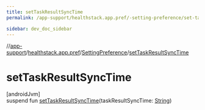 ```yaml
---
title: setTaskResultSyncTime
permalink: /app-support/healthstack.app.pref/-setting-preference/set-task-result-sync-time.html

sidebar: dev_doc_sidebar
---
```

//[app-support](../../../index.html)/[healthstack.app.pref](../index.html)/[SettingPreference](index.html)/[setTaskResultSyncTime](set-task-result-sync-time.html)



# setTaskResultSyncTime



[androidJvm]\
suspend fun [setTaskResultSyncTime](set-task-result-sync-time.html)(taskResultSyncTime: [String](https://kotlinlang.org/api/latest/jvm/stdlib/kotlin/-string/index.html))





